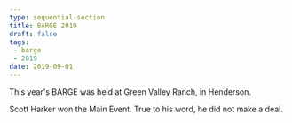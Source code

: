 ```yaml
---
type: sequential-section
title: BARGE 2019
draft: false
tags:
 - barge
 - 2019
date: 2019-09-01
---
```


This year's BARGE was held at Green Valley Ranch, in Henderson.

Scott Harker won the Main Event.  True to his word, he did not make a deal.
